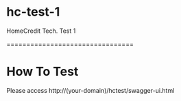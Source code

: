 # hc-test-1
 HomeCredit Tech. Test 1

================================
# How To Test
Please access http://(your-domain)/hctest/swagger-ui.html 
